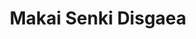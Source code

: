 --- 
title: "Makai Senki Disgaea"
publishdate: "2019-4-1T16:48:46+02:00"
src: "https://365manga.net/manga/makai-senki-disgaea"
image: "https://data.365manga.net/images/thumbnails/24347-makai-senki-disgaea.jpg"
description: "So... you wake up one day after a two-year nap and discover that your father is dead. What do you do? Take over his kingdom and rule with an iron fist, of course! Laharl may be new to the whole Overlord scene, but with the help of the demon-girl Etna and the angel-ditz Flonne, he's going to be the greatest ruler the Netherworld has ever seen. All he has to…"
---